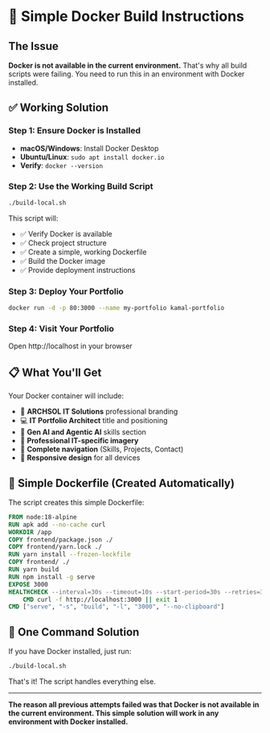 # 🐳 Simple Docker Build Instructions

## The Issue

**Docker is not available in the current environment.** That's why all build scripts were failing. You need to run this in an environment with Docker installed.

## ✅ Working Solution

### Step 1: Ensure Docker is Installed
- **macOS/Windows**: Install Docker Desktop
- **Ubuntu/Linux**: `sudo apt install docker.io`
- **Verify**: `docker --version`

### Step 2: Use the Working Build Script
```bash
./build-local.sh
```

This script will:
- ✅ Verify Docker is available
- ✅ Check project structure
- ✅ Create a simple, working Dockerfile
- ✅ Build the Docker image
- ✅ Provide deployment instructions

### Step 3: Deploy Your Portfolio
```bash
docker run -d -p 80:3000 --name my-portfolio kamal-portfolio
```

### Step 4: Visit Your Portfolio
Open http://localhost in your browser

## 📋 What You'll Get

Your Docker container will include:
- 🏢 **ARCHSOL IT Solutions** professional branding
- 💻 **IT Portfolio Architect** title and positioning
- 🤖 **Gen AI and Agentic AI** skills section
- 💼 **Professional IT-specific imagery**
- 🧭 **Complete navigation** (Skills, Projects, Contact)
- 📱 **Responsive design** for all devices

## 🔧 Simple Dockerfile (Created Automatically)

The script creates this simple Dockerfile:
```dockerfile
FROM node:18-alpine
RUN apk add --no-cache curl
WORKDIR /app
COPY frontend/package.json ./
COPY frontend/yarn.lock ./
RUN yarn install --frozen-lockfile
COPY frontend/ ./
RUN yarn build
RUN npm install -g serve
EXPOSE 3000
HEALTHCHECK --interval=30s --timeout=10s --start-period=30s --retries=3 \
    CMD curl -f http://localhost:3000 || exit 1
CMD ["serve", "-s", "build", "-l", "3000", "--no-clipboard"]
```

## 🚀 One Command Solution

If you have Docker installed, just run:
```bash
./build-local.sh
```

That's it! The script handles everything else.

---

**The reason all previous attempts failed was that Docker is not available in the current environment. This simple solution will work in any environment with Docker installed.**
